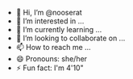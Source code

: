 - 👋 Hi, I’m @nooserat
- 👀 I’m interested in ...
- 🌱 I’m currently learning ...
- 💞️ I’m looking to collaborate on ...
- 📫 How to reach me ...
- 😄 Pronouns: she/her
- ⚡ Fun fact: I'm 4'10"

<!---
nooserat/nooserat is a ✨ special ✨ repository because its `README.md` (this file) appears on your GitHub profile.
You can click the Preview link to take a look at your changes.
--->
